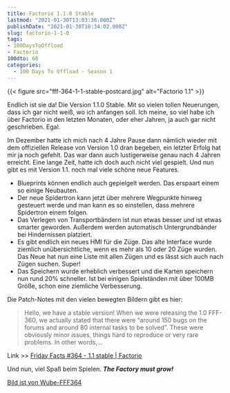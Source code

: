 ```yaml
---
title: Factorio 1.1.0 Stable
lastmod: "2021-01-30T13:03:36.000Z"
publishDate: "2021-01-30T10:34:02.000Z"
slug: factorio-1-1-0
tags:
- 100DaysToOffload
- Factorio
100dto: 68
categories:
  - 100 Days To Offload - Season 1
---
```


{{< figure src="fff-364-1-1-stable-postcard.jpg" alt="Factorio 1.1" >}}

Endlich ist sie da! Die Version 1.1.0 Stable. Mit so vielen tollen Neuerungen, dass ich gar nicht weiß, wo ich anfangen soll. Ich meine, so viel habe ich über Factorio in den letzten Monaten, oder eher Jahren, ja auch gar nicht geschrieben. Egal. 

Im Dezember hatte ich mich nach 4 Jahre Pause dann nämlich wieder mit dem offiziellen Release von Version 1.0 dran begeben, ein letzter Erfolg hat mir ja noch gefehlt. Das war dann auch lustigerweise genau nach 4 Jahren erreicht. Eine lange Zeit, hatte ich doch auch nicht viel gespielt. Und nun gibt es mit Version 1.1. noch mal viele schöne neue Features. 

- Blueprints können endlich auch gepielgelt werden. Das erspaart einem so einige Neubauten.
- Der neue Spidertron kann jetzt über mehrere Wegpunkte hinweg gesteuert werde und man kann es so einstellen, dass mehrere Spidertron einem folgen.
- Das Verlegen von Transportbändern ist nun etwas besser und ist etwas smarter geworden. Außerdem werden automatisch Untergrundbänder bei Hindernissen platziert.
- Es gibt endlich ein neues HMI für die Züge. Das alte Interface wurde ziemlich unübersichtliche, wenn es mehr als 10 oder 20 Züge wurden. Das Neue hat nun eine Liste mit allen Zügen und es lässt sich auch nach Zügen suchen. Super!
- Das Speichern wurde erheblich verbessert und die Karten speichern nun rund 20% schneller. Ist bei einigen Spielständen mit über 100MB Größe, schon eine ziemliche Verbesserung.

Die Patch-Notes mit den vielen bewegten Bildern gibt es hier:

> Hello, we have a stable version! When we were releasing the 1.0 FFF-360, we actually stated that there were “around 150 bugs on the forums and around 80 internal tasks to be solved”. These were obviously minor issues, things hard to reproduce or very rare problems. In other words,…

Link >> [Friday Facts #364 - 1.1 stable | Factorio](https://factorio.com/blog/post/fff-364)

Und nun, viel Spaß beim Spielen. ***The Factory must grow!***

[Bild ist von Wube-FFF364](https://factorio.com/support/press-kit)
